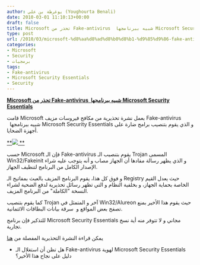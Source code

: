 ```yaml
---
author: يوغرطة بن علي (Youghourta Benali)
date: 2010-03-01 11:10:13+00:00
draft: false
title: Microsoft تحذر من Fake-antivirus  شبيه ببرنامجها Microsoft Security Essentials
type: post
url: /2010/03/microsoft-%d8%aa%d8%ad%d8%b0%d8%b1-%d9%85%d9%86-fake-antivirus-%d8%b4%d8%a8%d9%8a%d9%87-%d8%a8%d8%a8%d8%b1%d9%86%d8%a7%d9%85%d8%ac%d9%87%d8%a7-microsoft-security-essentials/
categories:
- Microsoft
- Security
- برمجيات
tags:
- Fake-antivirus
- Microsoft Security Essentials
- Security
---
```


[**Microsoft تحذر من Fake-antivirus  شبيه ببرنامجها Microsoft Security Essentials**](http://www.it-scoop.com/2010/03/microsoft-%d8%aa%d8%ad%d8%b0%d8%b1-%d9%85%d9%86-fake-antivirus-%d8%b4%d8%a8%d9%8a%d9%87-%d8%a8%d8%a8%d8%b1%d9%86%d8%a7%d9%85%d8%ac%d9%87%d8%a7-microsoft-security-essentials/)


قامت Microsoft بعمل نشرة تحذيرية من مكافح فيروسات مزيف Fake-antivirus   شبيه ببرنامجها Microsoft Security Essentials و الذي يقوم بتنصيب برامج ضارة على أجهزة الضحايا.


[**![](http://www.microsoft.com/security/portal/blog-images/fakeinit_activate_dialog.png)
**](http://www.it-scoop.com/2010/03/microsoft-%d8%aa%d8%ad%d8%b0%d8%b1-%d9%85%d9%86-fake-antivirus-%d8%b4%d8%a8%d9%8a%d9%87-%d8%a8%d8%a8%d8%b1%d9%86%d8%a7%d9%85%d8%ac%d9%87%d8%a7-microsoft-security-essentials/)


حسب Microsoft فإن الـ Fake-antivirus يقوم بتنصيب الـ Trojan المسمى Win32/Fakeinit و الذي يظهر رسالة مفادها أن الجهاز مصاب و أنه يتوجب عليه شراء الإصدار الكامل من البرنامج لتنظيف الجهاز.

و فوق كل هذا، يقوم البرنامج المزيف بالعبث بمفاتيح الـ Registry حيث يعدل القيم الخاصة بحماية الجهاز، و بخلفية النظام و التي تظهر رسائل تحذيرية لدفع الضحية لشراء النسخة "الكاملة" من البرنامج المزيف.

كما يقوم بتنصيب Trojan آخر و المتمثل في Win32/Alureon حيث يقوم هذا الأخير بمنع تصفح بعض المواقع و  سرقة بيانات البطاقات الائتمانية.

للتذكير فإن برنامج Microsoft Security Essentials مجاني و لا تتوفر منه أية نسخ تجارية.

يمكن قراءة النشرة التحذيرية المفصلة من [هنا](http://blogs.technet.com/mmpc/archive/2010/02/24/if-it-calls-itself-security-essentials-2010-then-it-s-possibly-fake-innit.aspx)

- هل تظن أن استغلال الـ Fake-antivirus لهوية Microsoft Security Essentials دليل على نجاح هذا الأخير؟

